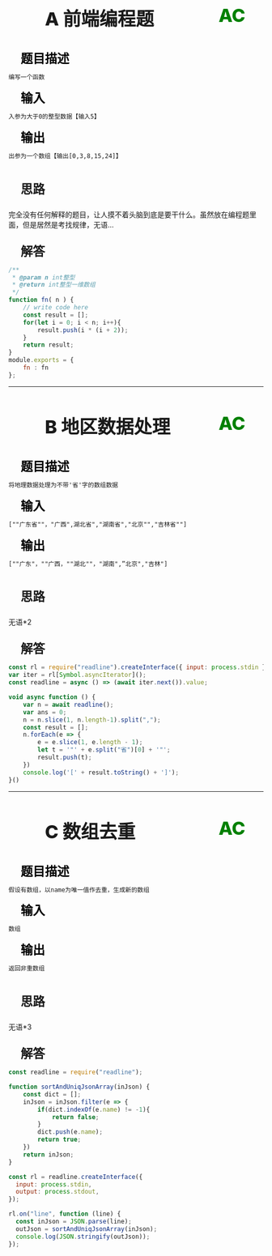 <div style="font-size:36px; text-indent:2em; font-weight:800; padding:0 0 1em 0">
    A 前端编程题 <span style="color:green; float:right; margin: 0 1em 0 0">AC</span>
</div>

<div style="font-size:24px; text-indent:1em; color:black; font-weight:600">
    题目描述
</div>

~~~txt
编写一个函数
~~~

<div style="font-size:24px; text-indent:1em; color:black; font-weight:600">
    输入
</div>

~~~txt
入参为大于0的整型数据【输入5】
~~~

<div style="font-size:24px; text-indent:1em; color:black; font-weight:600">
    输出
</div>

~~~txt
出参为一个数组【输出[0,3,8,15,24]】
~~~

<div style="font-size:24px; text-indent:1em; font-weight:600; padding: 1em 0 1em 0">
    思路
</div>
完全没有任何解释的题目，让人摸不着头脑到底是要干什么。虽然放在编程题里面，但是居然是考找规律，无语...

<div style="font-size:24px; text-indent:1em; font-weight:600; padding: 1em 0  0 0">
    解答
</div>

~~~js
/**
 * @param n int整型 
 * @return int整型一维数组
 */
function fn( n ) {
    // write code here
    const result = [];
    for(let i = 0; i < n; i++){
        result.push(i * (i + 2));
    }
    return result;
}
module.exports = {
    fn : fn
};
~~~



-----

<div style="font-size:36px; text-indent:2em; font-weight:800; padding:1em 0">
    B 地区数据处理 <span style="color:green; float:right; margin: 0 1em 0 0">AC</span>
</div>
<div style="font-size:24px; text-indent:1em; color:black; font-weight:600">
    题目描述
</div>


~~~txt
将地理数据处理为不带'省'字的数组数据
~~~

<div style="font-size:24px; text-indent:1em; color:black; font-weight:600">
    输入
</div>

~~~txt
[""广东省""，"广西",湖北省","湖南省","北京"","吉林省""]
~~~

<div style="font-size:24px; text-indent:1em; color:black; font-weight:600">
    输出
</div>

~~~txt
[""广东"，""广西，""湖北""，"湖南",”北京","吉林"]
~~~

<div style="font-size:24px; text-indent:1em; font-weight:600; padding: 1em 0 1em 0">
    思路
</div>
无语*2

<div style="font-size:24px; text-indent:1em; font-weight:600; padding: 1em 0  0 0">
    解答
</div>

~~~js
const rl = require("readline").createInterface({ input: process.stdin });
var iter = rl[Symbol.asyncIterator]();
const readline = async () => (await iter.next()).value;

void async function () {
    var n = await readline();
    var ans = 0;
    n = n.slice(1, n.length-1).split(",");
    const result = [];
    n.forEach(e => {
        e = e.slice(1, e.length - 1);
        let t = '"' + e.split("省")[0] + '"';
        result.push(t);
    })
    console.log('[' + result.toString() + ']');
}()
~~~

-----

<div style="font-size:36px; text-indent:2em; font-weight:800; padding:1em 0">
    C 数组去重 <span style="color:green; float:right; margin: 0 1em 0 0">AC</span>
</div>


<div style="font-size:24px; text-indent:1em; color:black; font-weight:600">
    题目描述
</div>

~~~txt
假设有数组，以name为唯一值作去重，生成新的数组
~~~

<div style="font-size:24px; text-indent:1em; color:black; font-weight:600">
    输入
</div>

~~~txt
数组
~~~

<div style="font-size:24px; text-indent:1em; color:black; font-weight:600">
    输出
</div>

~~~txt
返回非重数组
~~~

<div style="font-size:24px; text-indent:1em; font-weight:600; padding: 1em 0 1em 0">
    思路
</div>
无语*3

<div style="font-size:24px; text-indent:1em; font-weight:600; padding: 1em 0  0 0">
    解答
</div>


~~~js
const readline = require("readline");

function sortAndUniqJsonArray(inJson) {
    const dict = [];
    inJson = inJson.filter(e => {
        if(dict.indexOf(e.name) != -1){
            return false;
        }
        dict.push(e.name);
        return true;
    })
    return inJson;
}

const rl = readline.createInterface({
  input: process.stdin,
  output: process.stdout,
});

rl.on("line", function (line) {    
  const inJson = JSON.parse(line);
  outJson = sortAndUniqJsonArray(inJson);
  console.log(JSON.stringify(outJson));
});
~~~

